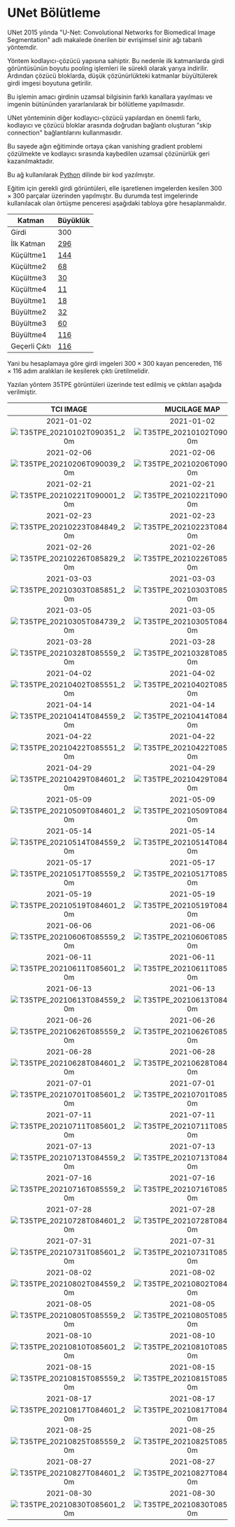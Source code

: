 # UNet Bölütleme

UNet 2015 yılında "U-Net: Convolutional Networks for Biomedical
Image Segmentation" adlı makalede önerilen bir evrişimsel sinir ağı tabanlı yöntemdir.

Yöntem kodlayıcı-çözücü yapısına sahiptir. Bu nedenle ilk katmanlarda girdi görüntüsünün boyutu pooling işlemleri ile sürekli olarak yarıya indirilir. Ardından çözücü bloklarda, düşük çözünürlükteki katmanlar büyültülerek girdi imgesi boyutuna getirilir.

Bu işlemin amacı girdinin uzamsal bilgisinin farklı kanallara yayılması ve imgenin bütününden yararlanılarak bir bölütleme yapılmasıdır. 

UNet yönteminin diğer kodlayıcı-çözücü yapılardan en önemli farkı, kodlayıcı ve çözücü bloklar arasında doğrudan bağlantı oluşturan "skip connection" bağlantılarını kullanmasıdır.

Bu sayede ağın eğitiminde ortaya çıkan vanishing gradient problemi çözülmekte ve kodlayıcı sırasında kaybedilen uzamsal çözünürlük geri kazanılmaktadır.

Bu ağ kullanılarak [Python](MucilageDetection.ipynb) dilinde bir kod yazılmıştır.

Eğitim için gerekli girdi görüntüleri, elle işaretlenen imgelerden kesilen $300 \times 300$ parçalar üzerinden yapılmıştır. Bu durumda test imgelerinde kullanılacak olan örtüşme penceresi aşağıdaki tabloya göre hesaplanmalıdır.

| Katman        | Büyüklük       |
| ------------- | -------------- |
| Girdi         | 300            |
| İlk Katman    | [296](#B1-4)   |
| Küçültme1     | [144](#B2/2-4) |
| Küçültme2     | [68](#B3/2-4) |
| Küçültme3     | [30](#B4/2-4)  |
| Küçültme4     | [11](#B5/2-4)  |
| Büyültme1     | [18](#B6*2-4)  |
| Büyültme2     | [32](#B7*2-4) |
| Büyültme3     | [60](#B8*2-4) |
| Büyültme4     | [116](#B9*2-4) |
| Geçerli Çıktı | [116](#B10)    |

Yani bu hesaplamaya göre girdi imgeleri $300 \times 300$ kayan pencereden, $116 \times 116$ adım aralıkları ile kesilerek çıktı üretilmelidir.

Yazılan yöntem 35TPE görüntüleri üzerinde test edilmiş ve çıktıları aşağıda verilmiştir.


|                                TCI IMAGE                                 |                               MUCILAGE MAP                                |
| :----------------------------------------------------------------------: | :-----------------------------------------------------------------------: |
|                                2021-01-02                                |                                2021-01-02                                 |
| ![T35TPE_20210102T090351_20m](assets/TCI/T35TPE_20210102T090351_20m.jpg) | ![T35TPE_20210102T090351_20m](assets/UNet/T35TPE_20210102T090351_20m.jpg) |
|                                2021-02-06                                |                                2021-02-06                                 |
| ![T35TPE_20210206T090039_20m](assets/TCI/T35TPE_20210206T090039_20m.jpg) | ![T35TPE_20210206T090039_20m](assets/UNet/T35TPE_20210206T090039_20m.jpg) |
|                                2021-02-21                                |                                2021-02-21                                 |
| ![T35TPE_20210221T090001_20m](assets/TCI/T35TPE_20210221T090001_20m.jpg) | ![T35TPE_20210221T090001_20m](assets/UNet/T35TPE_20210221T090001_20m.jpg) |
|                                2021-02-23                                |                                2021-02-23                                 |
| ![T35TPE_20210223T084849_20m](assets/TCI/T35TPE_20210223T084849_20m.jpg) | ![T35TPE_20210223T084849_20m](assets/UNet/T35TPE_20210223T084849_20m.jpg) |
|                                2021-02-26                                |                                2021-02-26                                 |
| ![T35TPE_20210226T085829_20m](assets/TCI/T35TPE_20210226T085829_20m.jpg) | ![T35TPE_20210226T085829_20m](assets/UNet/T35TPE_20210226T085829_20m.jpg) |
|                                2021-03-03                                |                                2021-03-03                                 |
| ![T35TPE_20210303T085851_20m](assets/TCI/T35TPE_20210303T085851_20m.jpg) | ![T35TPE_20210303T085851_20m](assets/UNet/T35TPE_20210303T085851_20m.jpg) |
|                                2021-03-05                                |                                2021-03-05                                 |
| ![T35TPE_20210305T084739_20m](assets/TCI/T35TPE_20210305T084739_20m.jpg) | ![T35TPE_20210305T084739_20m](assets/UNet/T35TPE_20210305T084739_20m.jpg) |
|                                2021-03-28                                |                                2021-03-28                                 |
| ![T35TPE_20210328T085559_20m](assets/TCI/T35TPE_20210328T085559_20m.jpg) | ![T35TPE_20210328T085559_20m](assets/UNet/T35TPE_20210328T085559_20m.jpg) |
|                                2021-04-02                                |                                2021-04-02                                 |
| ![T35TPE_20210402T085551_20m](assets/TCI/T35TPE_20210402T085551_20m.jpg) | ![T35TPE_20210402T085551_20m](assets/UNet/T35TPE_20210402T085551_20m.jpg) |
|                                2021-04-14                                |                                2021-04-14                                 |
| ![T35TPE_20210414T084559_20m](assets/TCI/T35TPE_20210414T084559_20m.jpg) | ![T35TPE_20210414T084559_20m](assets/UNet/T35TPE_20210414T084559_20m.jpg) |
|                                2021-04-22                                |                                2021-04-22                                 |
| ![T35TPE_20210422T085551_20m](assets/TCI/T35TPE_20210422T085551_20m.jpg) | ![T35TPE_20210422T085551_20m](assets/UNet/T35TPE_20210422T085551_20m.jpg) |
|                                2021-04-29                                |                                2021-04-29                                 |
| ![T35TPE_20210429T084601_20m](assets/TCI/T35TPE_20210429T084601_20m.jpg) | ![T35TPE_20210429T084601_20m](assets/UNet/T35TPE_20210429T084601_20m.jpg) |
|                                2021-05-09                                |                                2021-05-09                                 |
| ![T35TPE_20210509T084601_20m](assets/TCI/T35TPE_20210509T084601_20m.jpg) | ![T35TPE_20210509T084601_20m](assets/UNet/T35TPE_20210509T084601_20m.jpg) |
|                                2021-05-14                                |                                2021-05-14                                 |
| ![T35TPE_20210514T084559_20m](assets/TCI/T35TPE_20210514T084559_20m.jpg) | ![T35TPE_20210514T084559_20m](assets/UNet/T35TPE_20210514T084559_20m.jpg) |
|                                2021-05-17                                |                                2021-05-17                                 |
| ![T35TPE_20210517T085559_20m](assets/TCI/T35TPE_20210517T085559_20m.jpg) | ![T35TPE_20210517T085559_20m](assets/UNet/T35TPE_20210517T085559_20m.jpg) |
|                                2021-05-19                                |                                2021-05-19                                 |
| ![T35TPE_20210519T084601_20m](assets/TCI/T35TPE_20210519T084601_20m.jpg) | ![T35TPE_20210519T084601_20m](assets/UNet/T35TPE_20210519T084601_20m.jpg) |
|                                2021-06-06                                |                                2021-06-06                                 |
| ![T35TPE_20210606T085559_20m](assets/TCI/T35TPE_20210606T085559_20m.jpg) | ![T35TPE_20210606T085559_20m](assets/UNet/T35TPE_20210606T085559_20m.jpg) |
|                                2021-06-11                                |                                2021-06-11                                 |
| ![T35TPE_20210611T085601_20m](assets/TCI/T35TPE_20210611T085601_20m.jpg) | ![T35TPE_20210611T085601_20m](assets/UNet/T35TPE_20210611T085601_20m.jpg) |
|                                2021-06-13                                |                                2021-06-13                                 |
| ![T35TPE_20210613T084559_20m](assets/TCI/T35TPE_20210613T084559_20m.jpg) | ![T35TPE_20210613T084559_20m](assets/UNet/T35TPE_20210613T084559_20m.jpg) |
|                                2021-06-26                                |                                2021-06-26                                 |
| ![T35TPE_20210626T085559_20m](assets/TCI/T35TPE_20210626T085559_20m.jpg) | ![T35TPE_20210626T085559_20m](assets/UNet/T35TPE_20210626T085559_20m.jpg) |
|                                2021-06-28                                |                                2021-06-28                                 |
| ![T35TPE_20210628T084601_20m](assets/TCI/T35TPE_20210628T084601_20m.jpg) | ![T35TPE_20210628T084601_20m](assets/UNet/T35TPE_20210628T084601_20m.jpg) |
|                                2021-07-01                                |                                2021-07-01                                 |
| ![T35TPE_20210701T085601_20m](assets/TCI/T35TPE_20210701T085601_20m.jpg) | ![T35TPE_20210701T085601_20m](assets/UNet/T35TPE_20210701T085601_20m.jpg) |
|                                2021-07-11                                |                                2021-07-11                                 |
| ![T35TPE_20210711T085601_20m](assets/TCI/T35TPE_20210711T085601_20m.jpg) | ![T35TPE_20210711T085601_20m](assets/UNet/T35TPE_20210711T085601_20m.jpg) |
|                                2021-07-13                                |                                2021-07-13                                 |
| ![T35TPE_20210713T084559_20m](assets/TCI/T35TPE_20210713T084559_20m.jpg) | ![T35TPE_20210713T084559_20m](assets/UNet/T35TPE_20210713T084559_20m.jpg) |
|                                2021-07-16                                |                                2021-07-16                                 |
| ![T35TPE_20210716T085559_20m](assets/TCI/T35TPE_20210716T085559_20m.jpg) | ![T35TPE_20210716T085559_20m](assets/UNet/T35TPE_20210716T085559_20m.jpg) |
|                                2021-07-28                                |                                2021-07-28                                 |
| ![T35TPE_20210728T084601_20m](assets/TCI/T35TPE_20210728T084601_20m.jpg) | ![T35TPE_20210728T084601_20m](assets/UNet/T35TPE_20210728T084601_20m.jpg) |
|                                2021-07-31                                |                                2021-07-31                                 |
| ![T35TPE_20210731T085601_20m](assets/TCI/T35TPE_20210731T085601_20m.jpg) | ![T35TPE_20210731T085601_20m](assets/UNet/T35TPE_20210731T085601_20m.jpg) |
|                                2021-08-02                                |                                2021-08-02                                 |
| ![T35TPE_20210802T084559_20m](assets/TCI/T35TPE_20210802T084559_20m.jpg) | ![T35TPE_20210802T084559_20m](assets/UNet/T35TPE_20210802T084559_20m.jpg) |
|                                2021-08-05                                |                                2021-08-05                                 |
| ![T35TPE_20210805T085559_20m](assets/TCI/T35TPE_20210805T085559_20m.jpg) | ![T35TPE_20210805T085559_20m](assets/UNet/T35TPE_20210805T085559_20m.jpg) |
|                                2021-08-10                                |                                2021-08-10                                 |
| ![T35TPE_20210810T085601_20m](assets/TCI/T35TPE_20210810T085601_20m.jpg) | ![T35TPE_20210810T085601_20m](assets/UNet/T35TPE_20210810T085601_20m.jpg) |
|                                2021-08-15                                |                                2021-08-15                                 |
| ![T35TPE_20210815T085559_20m](assets/TCI/T35TPE_20210815T085559_20m.jpg) | ![T35TPE_20210815T085559_20m](assets/UNet/T35TPE_20210815T085559_20m.jpg) |
|                                2021-08-17                                |                                2021-08-17                                 |
| ![T35TPE_20210817T084601_20m](assets/TCI/T35TPE_20210817T084601_20m.jpg) | ![T35TPE_20210817T084601_20m](assets/UNet/T35TPE_20210817T084601_20m.jpg) |
|                                2021-08-25                                |                                2021-08-25                                 |
| ![T35TPE_20210825T085559_20m](assets/TCI/T35TPE_20210825T085559_20m.jpg) | ![T35TPE_20210825T085559_20m](assets/UNet/T35TPE_20210825T085559_20m.jpg) |
|                                2021-08-27                                |                                2021-08-27                                 |
| ![T35TPE_20210827T084601_20m](assets/TCI/T35TPE_20210827T084601_20m.jpg) | ![T35TPE_20210827T084601_20m](assets/UNet/T35TPE_20210827T084601_20m.jpg) |
|                                2021-08-30                                |                                2021-08-30                                 |
| ![T35TPE_20210830T085601_20m](assets/TCI/T35TPE_20210830T085601_20m.jpg) | ![T35TPE_20210830T085601_20m](assets/UNet/T35TPE_20210830T085601_20m.jpg) |